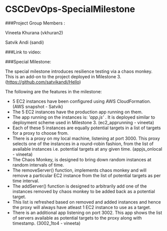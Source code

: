 # CSCDevOps-SpecialMilestone

###Project Group Members :

Vineeta Khurana (vkhuran2)

Satvik Andi (sandi)

###Link to video:

###Special Milestone:

The special milestone introduces resilience testing via a chaos monkey. This is an add-on to the project deployed in Milestone 3. (https://github.com/satvikandi/Hello)

The following are the features in the milestone:
- 5 EC2 instances have been configured using AWS CloudFormation. (AWS snapshot - Satvik)
- The 5 EC2 instances have the production app running on them.
- The app running on the instances is: *'app.js'* . It is deployed similar to deployment scheme used in Milestone 3. (ec2_apprunning - vineeta)
- Each of these 5 instances are equally potential targets in a list of targets for a proxy to choose from. 
- There is a proxy on my local machine, listening at port 3000. This proxy selects one of the instances in a round-robin fashion, from the list of available instances i.e. potential targets at any given time. (appjs_onlocal - vineeta)
- The Chaos Monkey, is designed to bring down random instances at random intervals of time. 
- The removeServer() function, implements chaos monkey and will remove a particular EC2 instance from the list of potential targets as per time interval.
- The addServer() function is designed to arbitrarily add one of the instances removed by chaos monkey to be added back as a potential target.
- This list is refreshed based on removed and added instances and hence the proxy will always have atleast 1 EC2 instance to use as a target. 
- There is an additional app listening on port 3002. This app shows the list of servers available as potential targets to the proxy along with timestamp. (3002_1to4 - vineeta)

